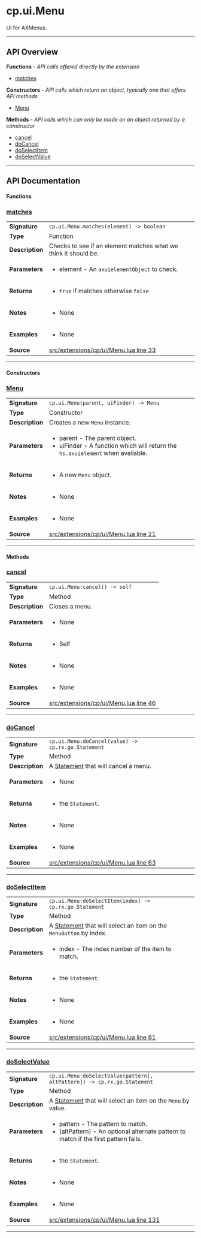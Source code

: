 # cp.ui.Menu

UI for AXMenus.

---

## API Overview
**Functions** - _API calls offered directly by the extension_
 * [matches](#matches)

**Constructors** - _API calls which return an object, typically one that offers API methods_
 * [Menu](#menu)

**Methods** - _API calls which can only be made on an object returned by a constructor_
 * [cancel](#cancel)
 * [doCancel](#docancel)
 * [doSelectItem](#doselectitem)
 * [doSelectValue](#doselectvalue)


---

## API Documentation

#### Functions


### [matches](#matches)

|                                             |                                                                                     |
| --------------------------------------------|-------------------------------------------------------------------------------------|
| **Signature**                               | `cp.ui.Menu.matches(element) -> boolean`                                                                    |
| **Type**                                    | Function                                                                     |
| **Description**                             | Checks to see if an element matches what we think it should be.                                                                     |
| **Parameters**                              | <ul><li>element - An `axuielementObject` to check.</li></ul> |
| **Returns**                                 | <ul><li>`true` if matches otherwise `false`</li></ul>          |
| **Notes**                                   | <ul><li>None</li></ul> |
| **Examples**                                | <ul><li>None</li></ul> |
| **Source**                                  | [src/extensions/cp/ui/Menu.lua line 33](https://github.com/CommandPost/CommandPost/blob/develop/src/extensions/cp/ui/Menu.lua#L33) |

---

#### Constructors


### [Menu](#menu)

|                                             |                                                                                     |
| --------------------------------------------|-------------------------------------------------------------------------------------|
| **Signature**                               | `cp.ui.Menu(parent, uiFinder) -> Menu`                                                                    |
| **Type**                                    | Constructor                                                                     |
| **Description**                             | Creates a new `Menu` instance.                                                                     |
| **Parameters**                              | <ul><li>parent - The parent object.</li><li>uiFinder - A function which will return the `hs.axuielement` when available.</li></ul> |
| **Returns**                                 | <ul><li>A new `Menu` object.</li></ul>          |
| **Notes**                                   | <ul><li>None</li></ul> |
| **Examples**                                | <ul><li>None</li></ul> |
| **Source**                                  | [src/extensions/cp/ui/Menu.lua line 21](https://github.com/CommandPost/CommandPost/blob/develop/src/extensions/cp/ui/Menu.lua#L21) |

---

#### Methods


### [cancel](#cancel)

|                                             |                                                                                     |
| --------------------------------------------|-------------------------------------------------------------------------------------|
| **Signature**                               | `cp.ui.Menu:cancel() -> self`                                                                    |
| **Type**                                    | Method                                                                     |
| **Description**                             | Closes a menu.                                                                     |
| **Parameters**                              | <ul><li>None</li></ul> |
| **Returns**                                 | <ul><li>Self</li></ul>          |
| **Notes**                                   | <ul><li>None</li></ul> |
| **Examples**                                | <ul><li>None</li></ul> |
| **Source**                                  | [src/extensions/cp/ui/Menu.lua line 46](https://github.com/CommandPost/CommandPost/blob/develop/src/extensions/cp/ui/Menu.lua#L46) |

---


### [doCancel](#docancel)

|                                             |                                                                                     |
| --------------------------------------------|-------------------------------------------------------------------------------------|
| **Signature**                               | `cp.ui.Menu:doCancel(value) -> cp.rx.go.Statement`                                                                    |
| **Type**                                    | Method                                                                     |
| **Description**                             | A [Statement](cp.rx.go.Statement.md) that will cancel a menu.                                                                     |
| **Parameters**                              | <ul><li>None</li></ul> |
| **Returns**                                 | <ul><li>the `Statement`.</li></ul>          |
| **Notes**                                   | <ul><li>None</li></ul> |
| **Examples**                                | <ul><li>None</li></ul> |
| **Source**                                  | [src/extensions/cp/ui/Menu.lua line 63](https://github.com/CommandPost/CommandPost/blob/develop/src/extensions/cp/ui/Menu.lua#L63) |

---


### [doSelectItem](#doselectitem)

|                                             |                                                                                     |
| --------------------------------------------|-------------------------------------------------------------------------------------|
| **Signature**                               | `cp.ui.Menu:doSelectItem(index) -> cp.rx.go.Statement`                                                                    |
| **Type**                                    | Method                                                                     |
| **Description**                             | A [Statement](cp.rx.go.Statement.md) that will select an item on the `MenuButton` by index.                                                                     |
| **Parameters**                              | <ul><li>index - The index number of the item to match.</li></ul> |
| **Returns**                                 | <ul><li>the `Statement`.</li></ul>          |
| **Notes**                                   | <ul><li>None</li></ul> |
| **Examples**                                | <ul><li>None</li></ul> |
| **Source**                                  | [src/extensions/cp/ui/Menu.lua line 81](https://github.com/CommandPost/CommandPost/blob/develop/src/extensions/cp/ui/Menu.lua#L81) |

---


### [doSelectValue](#doselectvalue)

|                                             |                                                                                     |
| --------------------------------------------|-------------------------------------------------------------------------------------|
| **Signature**                               | `cp.ui.Menu:doSelectValue(pattern[, altPattern]) -> cp.rx.go.Statement`                                                                    |
| **Type**                                    | Method                                                                     |
| **Description**                             | A [Statement](cp.rx.go.Statement.md) that will select an item on the `Menu` by value.                                                                     |
| **Parameters**                              | <ul><li>pattern - The pattern to match.</li><li>[altPattern] - An optional alternate pattern to match if the first pattern fails.</li></ul> |
| **Returns**                                 | <ul><li>the `Statement`.</li></ul>          |
| **Notes**                                   | <ul><li>None</li></ul> |
| **Examples**                                | <ul><li>None</li></ul> |
| **Source**                                  | [src/extensions/cp/ui/Menu.lua line 131](https://github.com/CommandPost/CommandPost/blob/develop/src/extensions/cp/ui/Menu.lua#L131) |

---

